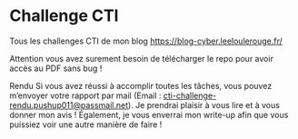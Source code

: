 # Challenge CTI
 Tous les challenges CTI de mon blog
 https://blog-cyber.leeloulerouge.fr/

Attention vous avez surement besoin de télécharger le repo pour avoir accès au PDF sans bug !

Rendu
Si vous avez réussi à accomplir toutes les tâches, vous pouvez m’envoyer votre rapport par mail (Email : cti-challenge-rendu.pushup011@passmail.net). Je prendrai plaisir à vous lire et à vous donner mon avis ! Également, je vous enverrai mon write-up afin que vous puissiez voir une autre manière de faire !
